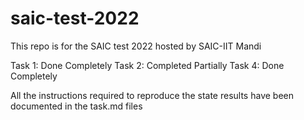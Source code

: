 # saic-test-2022

This repo is for the SAIC test 2022 hosted by SAIC-IIT Mandi

Task 1: Done Completely 
Task 2: Completed Partially 
Task 4: Done Completely 

All the instructions required to reproduce the state results have been documented in the task<no>.md files

